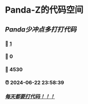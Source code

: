 # Panda-Z的代码空间 
## _**Panda少冲点多打打代码**_
### :page_facing_up: [1](https://Panda-Z-Coding.github.io/tag.html) 
### :speech_balloon: 0 
### :hibiscus: 4530 
### :alarm_clock: 2024-06-22 23:58:39 
### _**[每天都要打代码！！！](https://Panda-Z-Coding.github.io)**_
